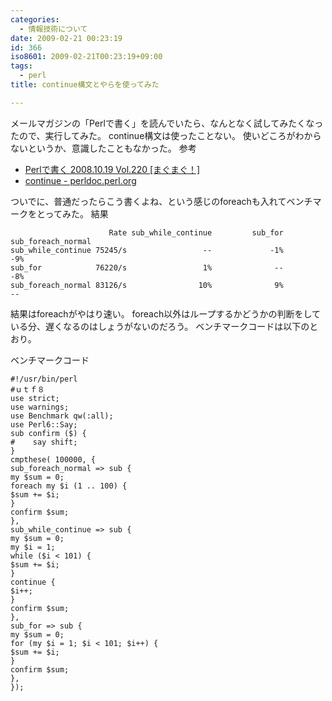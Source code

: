 ```yaml
---
categories:
  - 情報技術について
date: 2009-02-21 00:23:19
id: 366
iso8601: 2009-02-21T00:23:19+09:00
tags:
  - perl
title: continue構文とやらを使ってみた

---
```


メールマガジンの「Perlで書く」を読んでいたら、なんとなく試してみたくなったので、実行してみた。
continue構文は使ったことない。
使いどころがわからないというか、意識したこともなかった。
参考
<ul>
<li><a href="http://archive.mag2.com/0000109251/20081019210634000.html" target="_blank">Perlで書く 2008.10.19 Vol.220 [まぐまぐ！]</a></li>
<li><a href="http://perldoc.perl.org/functions/continue.html" target="_blank">continue - perldoc.perl.org</a></li>
</ul>
ついでに、普通だったらこう書くよね、という感じのforeachも入れてベンチマークをとってみた。
結果
<pre><code>                      Rate sub_while_continue         sub_for sub_foreach_normal
sub_while_continue 75245/s                 --             -1%                -9%
sub_for            76220/s                 1%              --                -8%
sub_foreach_normal 83126/s                10%              9%                 --
</code></pre>
結果はforeachがやはり速い。
foreach以外はループするかどうかの判断をしている分、遅くなるのはしょうがないのだろう。
ベンチマークコードは以下のとおり。


ベンチマークコード
<pre><code>#!/usr/bin/perl
#ｕｔｆ８
use strict;
use warnings;
use Benchmark qw(:all);
use Perl6::Say;
sub confirm (&#36;) {
#    say shift;
}
cmpthese( 100000, {
sub_foreach_normal =&#62; sub {
my &#36;sum = 0;
foreach my &#36;i (1 .. 100) {
&#36;sum += &#36;i;
}
confirm &#36;sum;
},
sub_while_continue =&#62; sub {
my &#36;sum = 0;
my &#36;i = 1;
while (&#36;i &#60; 101) {
&#36;sum += &#36;i;
}
continue {
&#36;i++;
}
confirm &#36;sum;
},
sub_for =&#62; sub {
my &#36;sum = 0;
for (my &#36;i = 1; &#36;i &#60; 101; &#36;i++) {
&#36;sum += &#36;i;
}
confirm &#36;sum;
},
});
</code></pre>
    	